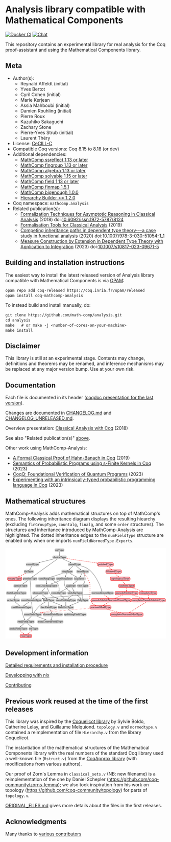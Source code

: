 <!---
This file was generated from `meta.yml`, please do not edit manually.
Follow the instructions on https://github.com/coq-community/templates to regenerate.
--->
# Analysis library compatible with Mathematical Components

[![Docker CI][docker-action-shield]][docker-action-link]
[![Chat][chat-shield]][chat-link]

[docker-action-shield]: https://github.com/math-comp/analysis/workflows/Docker%20CI/badge.svg?branch=master
[docker-action-link]: https://github.com/math-comp/analysis/actions?query=workflow:"Docker%20CI"
[chat-shield]: https://img.shields.io/badge/zulip-join_chat-brightgreen.svg
[chat-link]: https://coq.zulipchat.com/login/#narrow/stream/237666-math-comp-analysis




This repository contains an experimental library for real analysis for
the Coq proof-assistant and using the Mathematical Components library.

## Meta

- Author(s):
  - Reynald Affeldt (initial)
  - Yves Bertot
  - Cyril Cohen (initial)
  - Marie Kerjean
  - Assia Mahboubi (initial)
  - Damien Rouhling (initial)
  - Pierre Roux
  - Kazuhiko Sakaguchi
  - Zachary Stone
  - Pierre-Yves Strub (initial)
  - Laurent Théry
- License: [CeCILL-C](LICENSE)
- Compatible Coq versions: Coq 8.15 to 8.18 (or dev)
- Additional dependencies:
  - [MathComp ssreflect 1.13 or later](https://math-comp.github.io)
  - [MathComp fingroup 1.13 or later](https://math-comp.github.io)
  - [MathComp algebra 1.13 or later](https://math-comp.github.io)
  - [MathComp solvable 1.15 or later](https://math-comp.github.io)
  - [MathComp field 1.13 or later](https://math-comp.github.io)
  - [MathComp finmap 1.5.1](https://github.com/math-comp/finmap)
  - [MathComp bigenough 1.0.0](https://github.com/math-comp/bigenough)
  - [Hierarchy Builder >= 1.2.0](https://github.com/math-comp/hierarchy-builder)
- Coq namespace: `mathcomp.analysis`
- Related publication(s):
  - [Formalization Techniques for Asymptotic Reasoning in Classical Analysis](https://jfr.unibo.it/article/view/8124) (2018) doi:[10.6092/issn.1972-5787/8124](https://doi.org/10.6092/issn.1972-5787/8124)
  - [Formalisation Tools for Classical Analysis](http://www-sop.inria.fr/members/Damien.Rouhling/data/phd/thesis.pdf) (2019)
  - [Competing inheritance paths in dependent type theory---a case study in functional analysis](https://hal.inria.fr/hal-02463336) (2020) doi:[10.1007/978-3-030-51054-1_1](https://doi.org/10.1007/978-3-030-51054-1_1)
  - [Measure Construction by Extension in Dependent Type Theory with Application to Integration](https://arxiv.org/pdf/2209.02345.pdf) (2023) doi:[10.1007/s10817-023-09671-5](https://doi.org/10.1007/s10817-023-09671-5)

## Building and installation instructions

The easiest way to install the latest released version of Analysis library compatible with Mathematical Components
is via [OPAM](https://opam.ocaml.org/doc/Install.html):

```shell
opam repo add coq-released https://coq.inria.fr/opam/released
opam install coq-mathcomp-analysis
```

To instead build and install manually, do:

``` shell
git clone https://github.com/math-comp/analysis.git
cd analysis
make   # or make -j <number-of-cores-on-your-machine> 
make install
```


## Disclaimer

This library is still at an experimental stage.  Contents may
change, definitions and theorems may be renamed, and inference
mechanisms may be replaced at any major version bump.  Use at your
own risk.

## Documentation

Each file is documented in its header
([coqdoc presentation for the last version](https://math-comp.github.io/analysis/htmldoc_0_6_7/index.html)).

Changes are documented in [CHANGELOG.md](CHANGELOG.md) and
[CHANGELOG_UNRELEASED.md](CHANGELOG_UNRELEASED.md).

Overview presentation: [Classical Analysis with Coq](https://perso.crans.org/cohen/CoqWS2018.pdf) (2018)

See also "Related publication(s)" [above](https://github.com/math-comp/analysis#meta).

Other work using MathComp-Analysis:
- [A Formal Classical Proof of Hahn-Banach in Coq](https://lipn.univ-paris13.fr/~kerjean/slides/slidesTYPES19.pdf) (2019)
- [Semantics of Probabilistic Programs using s-Finite Kernels in Coq](https://hal.inria.fr/hal-03917948/document) (2023)
- [CoqQ: Foundational Verification of Quantum Programs](https://arxiv.org/pdf/2207.11350.pdf) (2023)
- [Experimenting with an intrinsically-typed probabilistic programming language in Coq](https://staff.aist.go.jp/reynald.affeldt/documents/syntax-aplas2023.pdf) (2023)

## Mathematical structures

MathComp-Analysis adds mathematical structures on top of MathComp's ones.
The following inheritance diagram displays the resulting hiearchy
(excluding `finGroupType`, `countalg`, `finalg`, and some `order` structures).
The structures and inheritance introduced by MathComp-Analysis are highlighted.
The dotted inheritance edges to the `numFieldType` structure are enabled only
when one imports `numFieldNormedType.Exports`.

![Inheritance diagram](./hierarchy.png "Inheritance diagram")

## Development information

[Detailed requirements and installation procedure](INSTALL.md)

[Developping with nix](https://github.com/math-comp/math-comp/wiki/Using-nix)

[Contributing](CONTRIBUTING.md)

## Previous work reused at the time of the first releases

This library was inspired by the [Coquelicot library](http://coquelicot.saclay.inria.fr/)
by Sylvie Boldo, Catherine Lelay, and Guillaume Melquiond.
`topology.v` and `normedtype.v` contained a reimplementation of file
`Hierarchy.v` from the library Coquelicot.

The instantiation of the mathematical structures of the Mathematical Components library
with the real numbers of the standard Coq library used a well-known file (`Rstruct.v`)
from the [CoqApprox library](http://tamadi.gforge.inria.fr/CoqApprox/) (with
modifications from various authors).

Our proof of Zorn's Lemma in `classical_sets.v` (NB: new filename) is a reimplementation
of the one by Daniel Schepler (https://github.com/coq-community/zorns-lemma); we also took
inspiration from his work on topology (https://github.com/coq-community/topology) for parts
of `topology.v`.

[ORIGINAL_FILES.md](ORIGINAL_FILES.md) gives more details about the
files in the first releases.

## Acknowledgments

Many thanks to [various contributors](https://github.com/math-comp/analysis/graphs/contributors)
